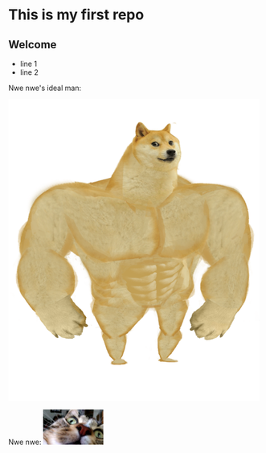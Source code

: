 # This is my first repo
## Welcome

- line 1
- line 2 

Nwe nwe's ideal man:

<img src="buff dog.png" alt="dog" class="thumbnail" width="500" height="600">

Nwe nwe:
<img src="catto.jpg" alt="cat" width="120" height="70">